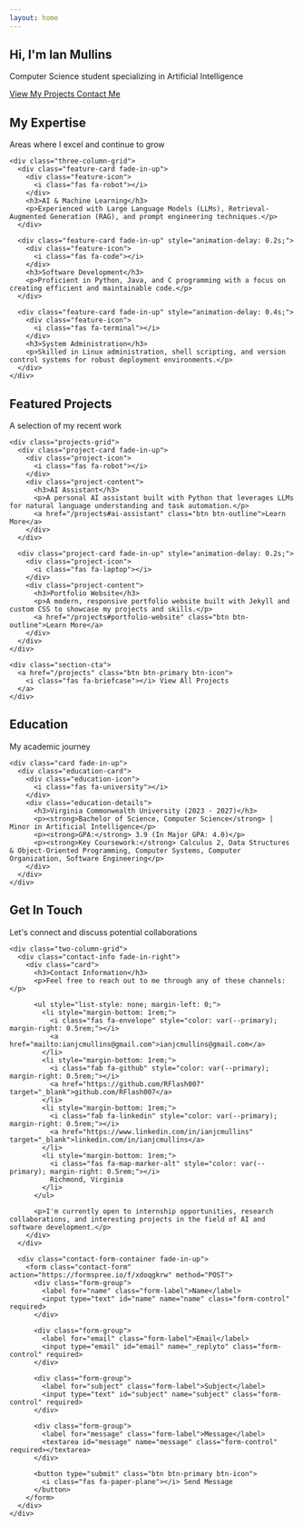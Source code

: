 ```yaml
---
layout: home
---
```


<section class="hero-section">
  <div class="hero-background"></div>
  <div class="wrapper">
    <div class="hero-content fade-in">
      <h1 class="hero-title">Hi, I'm <span style="color: var(--secondary);">Ian Mullins</span></h1>
      <p class="hero-subtitle">Computer Science student specializing in Artificial Intelligence</p>
      <div class="hero-cta">
        <a href="/projects" class="btn btn-primary btn-icon">
          <i class="fas fa-code"></i> View My Projects
        </a>
        <a href="/contact" class="btn btn-outline btn-icon">
          <i class="fas fa-paper-plane"></i> Contact Me
        </a>
      </div>
    </div>
  </div>
</section>

<section class="section">
  <div class="wrapper">
    <div class="section-title">
      <h2 style="color: var(--secondary);">My Expertise</h2>
      <p style="color: var(--text-dark);">Areas where I excel and continue to grow</p>
    </div>
    
    <div class="three-column-grid">
      <div class="feature-card fade-in-up">
        <div class="feature-icon">
          <i class="fas fa-robot"></i>
        </div>
        <h3>AI & Machine Learning</h3>
        <p>Experienced with Large Language Models (LLMs), Retrieval-Augmented Generation (RAG), and prompt engineering techniques.</p>
      </div>
      
      <div class="feature-card fade-in-up" style="animation-delay: 0.2s;">
        <div class="feature-icon">
          <i class="fas fa-code"></i>
        </div>
        <h3>Software Development</h3>
        <p>Proficient in Python, Java, and C programming with a focus on creating efficient and maintainable code.</p>
      </div>
      
      <div class="feature-card fade-in-up" style="animation-delay: 0.4s;">
        <div class="feature-icon">
          <i class="fas fa-terminal"></i>
        </div>
        <h3>System Administration</h3>
        <p>Skilled in Linux administration, shell scripting, and version control systems for robust deployment environments.</p>
      </div>
    </div>
  </div>
</section>

<section class="section bg-light">
  <div class="wrapper">
    <div class="section-title">
      <h2 style="color: var(--secondary);">Featured Projects</h2>
      <p style="color: var(--text-dark);">A selection of my recent work</p>
    </div>
    
    <div class="projects-grid">
      <div class="project-card fade-in-up">
        <div class="project-icon">
          <i class="fas fa-robot"></i>
        </div>
        <div class="project-content">
          <h3>AI Assistant</h3>
          <p>A personal AI assistant built with Python that leverages LLMs for natural language understanding and task automation.</p>
          <a href="/projects#ai-assistant" class="btn btn-outline">Learn More</a>
        </div>
      </div>
      
      <div class="project-card fade-in-up" style="animation-delay: 0.2s;">
        <div class="project-icon">
          <i class="fas fa-laptop"></i>
        </div>
        <div class="project-content">
          <h3>Portfolio Website</h3>
          <p>A modern, responsive portfolio website built with Jekyll and custom CSS to showcase my projects and skills.</p>
          <a href="/projects#portfolio-website" class="btn btn-outline">Learn More</a>
        </div>
      </div>
    </div>
    
    <div class="section-cta">
      <a href="/projects" class="btn btn-primary btn-icon">
        <i class="fas fa-briefcase"></i> View All Projects
      </a>
    </div>
  </div>
</section>

<section class="section">
  <div class="wrapper">
    <div class="section-title education-title">
      <h2 style="color: var(--secondary);">Education</h2>
      <p style="color: var(--text-dark);">My academic journey</p>
    </div>
    
    <div class="card fade-in-up">
      <div class="education-card">
        <div class="education-icon">
          <i class="fas fa-university"></i>
        </div>
        <div class="education-details">
          <h3>Virginia Commonwealth University (2023 - 2027)</h3>
          <p><strong>Bachelor of Science, Computer Science</strong> | Minor in Artificial Intelligence</p>
          <p><strong>GPA:</strong> 3.9 (In Major GPA: 4.0)</p>
          <p><strong>Key Coursework:</strong> Calculus 2, Data Structures & Object-Oriented Programming, Computer Systems, Computer Organization, Software Engineering</p>
        </div>
      </div>
    </div>
  </div>
</section>

<section class="section bg-light">
  <div class="wrapper">
    <div class="section-title">
      <h2 style="color: var(--secondary);">Get In Touch</h2>
      <p style="color: var(--text-dark);">Let's connect and discuss potential collaborations</p>
    </div>
    
    <div class="two-column-grid">
      <div class="contact-info fade-in-right">
        <div class="card">
          <h3>Contact Information</h3>
          <p>Feel free to reach out to me through any of these channels:</p>
          
          <ul style="list-style: none; margin-left: 0;">
            <li style="margin-bottom: 1rem;">
              <i class="fas fa-envelope" style="color: var(--primary); margin-right: 0.5rem;"></i>
              <a href="mailto:ianjcmullins@gmail.com">ianjcmullins@gmail.com</a>
            </li>
            <li style="margin-bottom: 1rem;">
              <i class="fab fa-github" style="color: var(--primary); margin-right: 0.5rem;"></i>
              <a href="https://github.com/RFlash007" target="_blank">github.com/RFlash007</a>
            </li>
            <li style="margin-bottom: 1rem;">
              <i class="fab fa-linkedin" style="color: var(--primary); margin-right: 0.5rem;"></i>
              <a href="https://www.linkedin.com/in/ianjcmullins" target="_blank">linkedin.com/in/ianjcmullins</a>
            </li>
            <li style="margin-bottom: 1rem;">
              <i class="fas fa-map-marker-alt" style="color: var(--primary); margin-right: 0.5rem;"></i>
              Richmond, Virginia
            </li>
          </ul>
          
          <p>I'm currently open to internship opportunities, research collaborations, and interesting projects in the field of AI and software development.</p>
        </div>
      </div>
      
      <div class="contact-form-container fade-in-up">
        <form class="contact-form" action="https://formspree.io/f/xdoqgkrw" method="POST">
          <div class="form-group">
            <label for="name" class="form-label">Name</label>
            <input type="text" id="name" name="name" class="form-control" required>
          </div>
          
          <div class="form-group">
            <label for="email" class="form-label">Email</label>
            <input type="email" id="email" name="_replyto" class="form-control" required>
          </div>
          
          <div class="form-group">
            <label for="subject" class="form-label">Subject</label>
            <input type="text" id="subject" name="subject" class="form-control" required>
          </div>
          
          <div class="form-group">
            <label for="message" class="form-label">Message</label>
            <textarea id="message" name="message" class="form-control" required></textarea>
          </div>
          
          <button type="submit" class="btn btn-primary btn-icon">
            <i class="fas fa-paper-plane"></i> Send Message
          </button>
        </form>
      </div>
    </div>
  </div>
</section>

<script>
  // Add active class to current navigation item
  document.addEventListener('DOMContentLoaded', function() {
    const currentLocation = window.location.pathname;
    const navLinks = document.querySelectorAll('.main-navigation a');
    
    navLinks.forEach(link => {
      const linkPath = link.getAttribute('href');
      if (currentLocation === linkPath || (currentLocation === '/' && linkPath === '/')) {
        link.classList.add('active');
      }
    });
    
    // Mobile navigation toggle
    const navbarToggle = document.querySelector('.navbar-toggle');
    const mainNavigation = document.querySelector('.main-navigation');
    
    if (navbarToggle) {
      navbarToggle.addEventListener('click', function() {
        mainNavigation.classList.toggle('active');
      });
    }
  });
</script> 